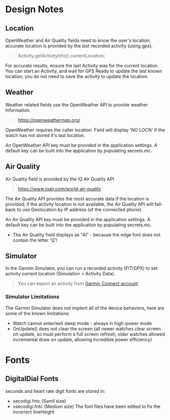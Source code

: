 # Design Notes

## Location

OpenWeather and Air Quality fields need to know the user's location; accurate
location is provided by the last recorded activity (using gps).
> Activity.getActivityInfo().currentLocation;

For accurate results, ensure the last Activity was for the current location.
You can start an Activity, and wait for GPS Ready to update the last known
location; you do not need to save the activity to update the location.

## Weather

Weather related fields use the OpenWeather API to provide weather information.
> https://openweathermap.org/

OpenWeather requires the caller location. Field will display 'NO LOCN' if the
watch has not stored it's last location.

An OpenWeather API key must be provided in the application settings. A default key
can be built into the application by populating secrets.mc.

## Air Quality

Air Quality field is provided by the IQ Air Quality API
> https://www.iqair.com/world-air-quality

The Air Quality API provides the most accurate data if the location is provided;
if the activity location is not available, the Air Quality API will fall-back
to use Geolocation by IP address (of the connected phone).

An Air Quality API key must be provided in the application settings. A default key
can be built into the application by populating secrets.mc.

- The Air Quality field displays as "AI" - because the edge font does not
  contain the letter 'Q'!


## Simulator
In the Garmin Simulator, you can run a recorded activity (FIT/GPX) to set
activity current location (Simulation > Activity Data).
> You can export an activity from [Garmin Connect account](https://connect.garmin.com/modern/activities)

### Simulator Limitations
The Garmin Simulator does not implent all of the device behaviors, here are some of the known limitations:
- Watch cannot enter/exit sleep mode - always in high-power mode
- OnUpdate() does not clear the screen
  (all newer watches clear screen on update, so must perform a full screen refresh;
  older watches allowed incremental draw on update, allowing incredible power efficiency)

# Fonts

## DigitalDial Fonts
seconds and heart rate digit fonts are stored in:
  - secodigi.fntc (Samll size)
  - xsecodigi.fntc (Medium size)
  The font files have been edited to fix the incorrect lineHeight